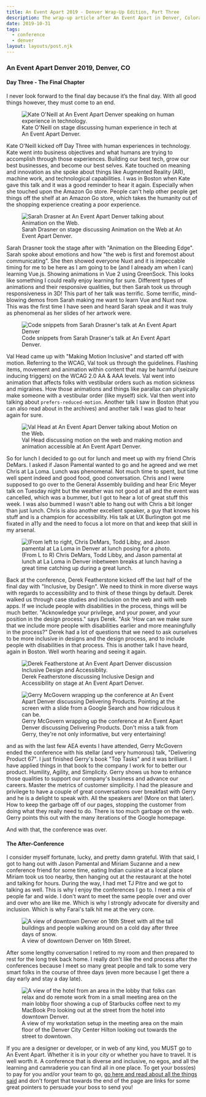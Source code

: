 ```yaml
---
title: An Event Apart 2019 - Denver Wrap-Up Edition, Part Three
description: The wrap-up article after An Event Apart in Denver, Colorado.
date: 2019-10-31
tags:
  - conference
  - denver
layout: layouts/post.njk
---
```


### An Event Apart Denver 2019, Denver, CO

#### Day Three - The Final Chapter

I never look forward to the final day because it’s the final day. With all good things however, they must come to an end.

<div class="content__placeholder">
  <figure>
    <img class="content__image" src="/img/ko.jpg" alt="Kate O'Neill at An Event Apart Denver speaking on human experience in technology." />
    <figcaption>Kate O'Neill on stage discussing human experience in tech at An Event Apart Denver.</figcaption>
  </figure>
</div>

Kate O'Neill kicked off Day Three with human experiences in technology. Kate went into business objectives and what humans are trying to accomplish through those experiences. Building our best tech, grow our best businesses, and become our best selves. Kate touched on meaning and innovation as she spoke about things like Augmented Reality (AR), machine work, and technological capabilities. I was in Boston when Kate gave this talk and it was a good reminder to hear it again. Especially when she touched upon the Amazon Go store. People can't help other people get things off the shelf at an Amazon Go store, which takes the humanity out of the shopping experience creating a poor experience.

<div class="content__placeholder">
  <figure>
    <img class="content__image" src="/img/sd.jpg" alt="Sarah Drasner at An Event Apart Denver talking about Animation on the Web." />
    <figcaption>Sarah Drasner on stage discussing Animation on the Web at An Event Apart Denver.</figcaption>
  </figure>
</div>

Sarah Drasner took the stage after with "Animation on the Bleeding Edge". Sarah spoke about emotions and how "the web is first and foremost about communicating". She then showed everyone Nuxt and it is impeccable timing for me to be here as I am going to be (and I already am when I can) learning Vue.js. Showing animations in Vue 2 using GreenSock. This looks like something I could really enjoy learning for sure. Different types of animations and their responsive qualities, but then Sarah took us through responsiveness in 3D! This part of her talk was terrific. Some terrific, mind-blowing demos from Sarah making me want to learn Vue and Nuxt now. This was the first time I have seen and heard Sarah speak and it was truly as phenomenal as her slides of her artwork were.

<div class="content__placeholder">
  <figure>
    <img class="content__image" src="/img/sd-code.jpg" alt="Code snippets from Sarah Drasner's talk at An Event Apart Denver" />
    <figcaption>Code snippets from Sarah Drasner's talk at An Event Apart Denver.</figcaption>
  </figure>
</div>

Val Head came up with "Making Motion Inclusive" and started off with motion. Referring to the WCAG, Val took us through the guidelines. Flashing items, movement and animation within content that may be harmful (seizure inducing triggers) on the WCAG 2.0 AA & AAA levels. Val went into animation that affects folks with vestibular orders such as motion sickness and migraines. How those animations and things like parallax can physically make someone with a vestibular order (like myself) sick. Val then went into talking about `prefers-reduced-motion`. Another talk I saw in Boston (that you can also read about in the archives) and another talk I was glad to hear again for sure.

<div class="content__placeholder">
  <figure>
    <img class="content__image" src="/img/vh.jpg" alt="Val Head at An Event Apart Denver talking about Motion on the Web." />
    <figcaption>Val Head discussing motion on the web and making motion and animation accessible at An Event Apart Denver.</figcaption>
  </figure>
</div>

So for lunch I decided to go out for lunch and meet up with my friend Chris DeMars. I asked if Jason Pamental wanted to go and he agreed and we met Chris at La Loma. Lunch was phenomenal. Not much time to spent, but time well spent indeed and good food, good conversation. Chris and I were supposed to go over to the General Assembly building and hear Eric Meyer talk on Tuesday night but the weather was not good at all and the event was cancelled, which was a bummer, but I got to hear a lot of great stuff this week. I was also bummed I wasn't able to hang out with Chris a bit longer than just lunch. Chris is also another excellent speaker, a guy that knows his stuff and is a champion for accessibility. His talk at UX Burlington got me fixated in a11y and the need to focus a lot more on that and keep that skill in my arsenal.

<div class="content__placeholder">
  <figure>
    <img class="content__image" src="/img/cd-tl-jp.jpg" alt="(From left to right, Chris DeMars, Todd Libby, and Jason pamental at La Loma in Denver at lunch posing for a photo." />
    <figcaption>(From L to R) Chris DeMars, Todd Libby, and Jason pamental at lunch at La Loma in Denver inbetween breaks at lunch having a great time catching up during a great lunch.</figcaption>
  </figure>
</div>

Back at the conference, Derek Featherstone kicked off the last half of the final day with "Inclusive, by Design". We need to think in more diverse ways with regards to accessibility and to think of these things by default. Derek walked us through case studies and inclusion on the web and with web apps. If we include people with disabilities in the process, things will be much better. "Acknowledge your privilege, and your power, and your position in the design process." says Derek. "Ask 'How can we make sure that we include more people with disabilities earlier and more meaningfully in the process?" Derek had a lot of questions that we need to ask ourselves to be more inclusive in designs and the design process, and to include people with disabilities in that process. This is another talk I have heard, again in Boston. Well worth hearing and seeing it again.

<div class="content__placeholder">
  <figure>
    <img class="content__image" src="/img/df.jpg" alt="Derek Featherstone at An Event Apart Denver discussion Inclusive Design and Accessiblity." />
    <figcaption>Derek Featherstone discussing Inclusive Design and Accessibility on stage at An Event Apart Denver.</figcaption>
  </figure>
</div>

<div class="content__placeholder">
  <figure>
    <img class="content__image" src="/img/gm.jpg" alt="Gerry McGovern wrapping up the conference at An Event Apart Denver discussing Delivering Products. Pointing at the screen with a slide from a Google Search and how ridiculous it can be." />
    <figcaption>Gerry McGovern wrapping up the conference at An Event Apart Denver discussing Delivering Products. Don't miss a talk from Gerry, they're not only informative, but very entertaining!</figcaption>
  </figure>
</div>

and as with the last few AEA events I have attended, Gerry McGovern ended the conference with his stellar (and very humorous) talk, "Delivering Product 67". I just finished Gerry's book "Top Tasks" and it was brilliant. I have applied things in that book to the company I work for to better our product. Humility, Agility, and Simplicity. Gerry shows us how to enhance those qualities to support our company's business and advance our careers. Master the metrics of customer simplicity. I had the pleasure and privilege to have a couple of great conversations over breakfast with Gerry and he is a delight to speak with. All the speakers are! (More on that later). How to keep the garbage off of our pages, stopping the customer from doing what they really need to do. There is too much garbage on the web. Gerry points this out with the many iterations of the Google homepage.

And with that, the conference was over.

#### The After-Conference

I consider myself fortunate, lucky, and pretty damn grateful. With that said, I got to hang out with Jason Pamental and Miriam Suzanne and a new conference friend for some time, eating Indian cuisine at a local place Miriam took us too nearby, then hanging out at the restaurant at the hotel and talking for hours. During the way, I had met TJ Pitre and we got to talking as well. This is why I enjoy the conferences I go to. I meet a mix of people far and wide. I don't want to meet the same people over and over and over who are like me. Which is why I strongly advocate for diversity and inclusion. Which is why Farai's talk hit me at the very core.

<div class="content__placeholder">
  <figure>
    <img class="content__image" src="/img/denver.jpg" alt="A view of downtown Denver on 16th Street with all the tall buildings and people walking around on a cold day after three days of snow." />
    <figcaption>A view of downtown Denver on 16th Street.</figcaption>
  </figure>
</div>

After some lengthy conversation I retired to my room and then prepared to rest for the long trek back home. I really don't like the end process after the conferences because I meet so many great people and talk to some very smart folks in the course of three days (even more because I get there a day early and stay a day late).

<div class="content__placeholder">
  <figure>
    <img class="content__image" src="/img/hotel.jpg" alt="A view of the hotel from an area in the lobby that folks can relax and do remote work from in a small meeting area on the main lobby floor showing a cup of Starbucks coffee next to my MacBook Pro looking out at the street from the hotel into downtown Denver." />
    <figcaption>A view of my workstation setup in the meeting area on the main floor of the Denver City Center Hilton looking out towards the street to downtown.</figcaption>
  </figure>
</div>

If you are a designer or developer, or in web of any kind, you MUST go to An Event Apart. Whether it is in your city or whether you have to travel. It is well worth it. A conference that is diverse and inclusive, no egos, and all the learning and camraderie you can find all in one place. To get your boss(es) to pay for you and/or your team to go, <a href="https://aneventapart.com/why-attend">go here and read about all the things said</a> and don't forget that towards the end of the page are links for some great pointers to persuade your boss to send you!
